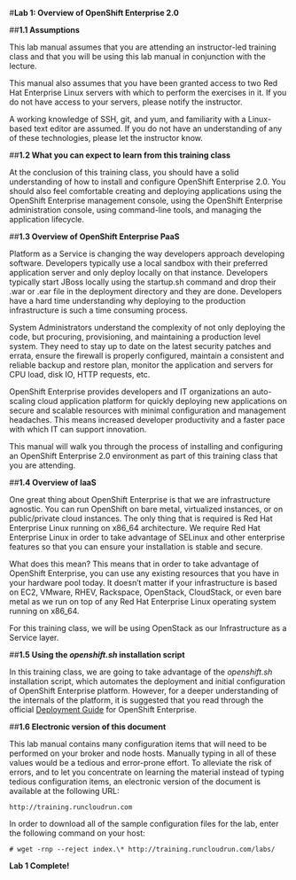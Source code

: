 #**Lab 1: Overview of OpenShift Enterprise 2.0**

##**1.1 Assumptions**

This lab manual assumes that you are attending an instructor-led training class and that you will be using this lab manual in conjunction with the lecture.  

This manual also assumes that you have been granted access to two Red Hat Enterprise Linux servers with which to perform the exercises in it.  If you do not have access to your servers, please notify the instructor.

A working knowledge of SSH, git, and yum, and familiarity with a Linux-based text editor are assumed.  If you do not have an understanding of any of these technologies, please let the instructor know.

##**1.2 What you can expect to learn from this training class**

At the conclusion of this training class, you should have a solid understanding of how to install and configure OpenShift Enterprise 2.0.  You should also feel comfortable creating and deploying applications using the OpenShift Enterprise management console, using the OpenShift Enterprise administration console, using command-line tools, and managing the application lifecycle.

##**1.3 Overview of OpenShift Enterprise PaaS**

Platform as a Service is changing the way developers approach developing software. Developers typically use a local sandbox with their preferred application server and only deploy locally on that instance. Developers typically start JBoss locally using the startup.sh command and drop their .war or .ear file in the deployment directory and they are done.  Developers have a hard time understanding why deploying to the production infrastructure is such a time consuming process.

System Administrators understand the complexity of not only deploying the code, but procuring, provisioning, and maintaining a production level system. They need to stay up to date on the latest security patches and errata, ensure the firewall is properly configured, maintain a consistent and reliable backup and restore plan, monitor the application and servers for CPU load, disk IO, HTTP requests, etc.

OpenShift Enterprise provides developers and IT organizations an auto-scaling cloud application platform for quickly deploying new applications on secure and scalable resources with minimal configuration and management headaches. This means increased developer productivity and a faster pace with which IT can support innovation.

This manual will walk you through the process of installing and configuring an OpenShift Enterprise 2.0 environment as part of this training class that you are attending.

##**1.4 Overview of IaaS**

One great thing about OpenShift Enterprise is that we are infrastructure agnostic. You can run OpenShift on bare metal, virtualized instances, or on public/private cloud instances. The only thing that is required is Red Hat Enterprise Linux running on x86_64 architecture. We require Red Hat Enterprise Linux in order to take advantage of SELinux and other enterprise features so that you can ensure your installation is stable and secure.

What does this mean? This means that in order to take advantage of OpenShift Enterprise, you can use any existing resources that you have in your hardware pool today. It doesn’t matter if your infrastructure is based on EC2, VMware, RHEV, Rackspace, OpenStack, CloudStack, or even bare metal as we run on top of any Red Hat Enterprise Linux operating system running on x86_64.

For this training class, we will be using OpenStack as our Infrastructure as a Service layer.

##**1.5 Using the *openshift.sh* installation script**

In this training class, we are going to take advantage of the *openshift.sh* installation script, which automates the deployment and initial configuration of OpenShift Enterprise platform.  However, for a deeper understanding of the internals of the platform, it is suggested that you read through the official [Deployment Guide](https://access.redhat.com/site/documentation/en-US/OpenShift_Enterprise/2/html-single/Deployment_Guide/index.html) for OpenShift Enterprise.

##**1.6 Electronic version of this document**

This lab manual contains many configuration items that will need to be performed on your broker and node hosts.  Manually typing in all of these values would be a tedious and error-prone effort.  To alleviate the risk of errors, and to let you concentrate on learning the material instead of typing tedious configuration items, an electronic version of the document is available at the following URL:

    http://training.runcloudrun.com
    
In order to download all of the sample configuration files for the lab, enter the following command on your host:

    # wget -rnp --reject index.\* http://training.runcloudrun.com/labs/
    
**Lab 1 Complete!**

<!--BREAK-->